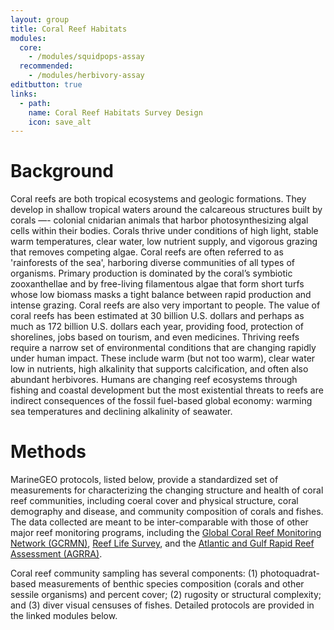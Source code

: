 ```yaml
---
layout: group
title: Coral Reef Habitats
modules:
  core:
    - /modules/squidpops-assay
  recommended:
    - /modules/herbivory-assay
editbutton: true
links:
  - path: 
    name: Coral Reef Habitats Survey Design
    icon: save_alt
---
```


# Background

Coral reefs are both tropical ecosystems and geologic formations. They develop in shallow tropical waters around the calcareous structures built by corals —- colonial cnidarian animals that harbor photosynthesizing algal cells within their bodies. Corals thrive under conditions of high light, stable warm temperatures, clear water, low nutrient supply, and vigorous grazing that removes competing algae. Coral reefs are often referred to as 'rainforests of the sea', harboring diverse communities of all types of organisms. Primary production is dominated by the coral’s symbiotic zooxanthellae and by free-living filamentous algae that form short turfs whose low biomass masks a tight balance between rapid production and intense grazing. Coral reefs are also very important to people. The value of coral reefs has been estimated at 30 billion U.S. dollars and perhaps as much as 172 billion U.S. dollars each year, providing food, protection of shorelines, jobs based on tourism, and even medicines. Thriving reefs require a narrow set of environmental conditions that are changing rapidly under human impact. These include warm (but not too warm), clear water low in nutrients, high alkalinity that supports calcification, and often also abundant herbivores. Humans are changing reef ecosystems through fishing and coastal development but the most existential threats to reefs are indirect consequences of the fossil fuel-based global economy: warming sea temperatures and declining alkalinity of seawater. 


# Methods

MarineGEO protocols, listed below, provide a standardized set of measurements for characterizing the changing structure and health of coral reef communities, including coeral cover and physical structure, coral demography and disease, and community composition of corals and fishes. The data collected are meant to be inter-comparable with those of other major reef monitoring programs, including the <a href="https://www.icriforum.org/gcrmn">Global Coral Reef Monitoring Network (GCRMN)</a>,  <a href="https://reeflifesurvey.com/">Reef Life Survey</a>, and the <a href="http://www.agrra.org/">Atlantic and Gulf Rapid Reef Assessment (AGRRA)</a>.

Coral reef community sampling has several components: (1) photoquadrat-based measurements of benthic species composition (corals and other sessile organisms) and percent cover; (2) rugosity or structural complexity; and (3) diver visual censuses of fishes. Detailed protocols are provided in the linked modules below.


